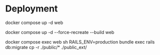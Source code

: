 # Deployment

docker compose up -d web

docker compose up -d --force-recreate --build web

docker compose exec web sh
RAILS_ENV=production bundle exec rails db:migrate
cp -r ./public/* ./public_ext/


